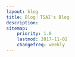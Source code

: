 ```yaml
---
layout: blog
title: Blog｜TSAI's Blog
description: 
sitemap:
    priority: 1.0
    lastmod: 2017-11-02
    changefreq: weekly
---
```

